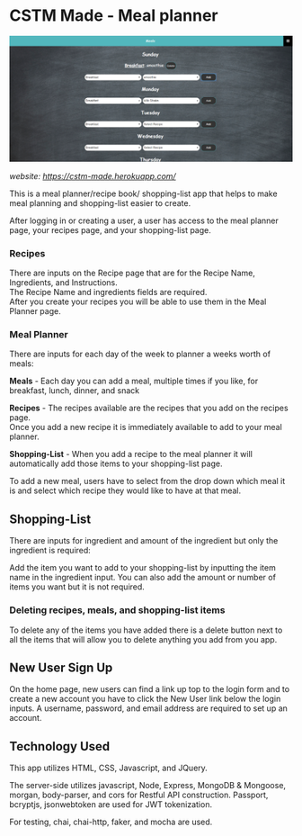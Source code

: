 # CSTM Made - Meal planner

![Screenshot of Meal Planner Page](https://raw.githubusercontent.com/MikeyB2/travis-ci/master/public/img/mealsSS.png)

_website: https://cstm-made.herokuapp.com/_

This is a meal planner/recipe book/ shopping-list app that helps to make meal planning and shopping-list easier to create.

After logging in or creating a user, a user has
access to the meal planner page, your recipes page, and your shopping-list page.

### Recipes

There are inputs on the Recipe page that are for the Recipe Name, Ingredients, and Instructions.  
The Recipe Name and ingredients fields are required.  
After you create your recipes you will be able to use them in the Meal Planner page.

### Meal Planner

There are inputs for each day of the week to planner a weeks worth of meals:

**Meals** - Each day you can add a meal, multiple times if you like, for breakfast, lunch, dinner, and snack

**Recipes** - The recipes available are the recipes that you add on the recipes page.  
Once you add a new recipe it is immediately available to add to your meal planner.

**Shopping-List** - When you add a recipe to the meal planner it will automatically add those items to your shopping-list page.

To add a new meal, users have to select from the drop down which meal it is and select which recipe they would like to have at that meal.

## Shopping-List

There are inputs for ingredient and amount of the ingredient but only the ingredient is required:

Add the item you want to add to your shopping-list by inputting the item name in the ingredient input.
You can also add the amount or number of items you want but it is not required.

### Deleting recipes, meals, and shopping-list items

To delete any of the items you have added there is a delete button next to all the items that will allow you to delete anything you add from you app.

## New User Sign Up

On the home page, new users can find a link up top to the login form and to create a new
account you have to click the New User link below the login inputs.
A username, password, and email address are required to set up an account.

## Technology Used

This app utilizes HTML, CSS, Javascript, and JQuery.

The server-side utilizes javascript, Node, Express, MongoDB & Mongoose, morgan, body-parser, and cors for Restful API construction. Passport, bcryptjs, jsonwebtoken
are used for JWT tokenization.

For testing, chai, chai-http, faker, and mocha
are used.
